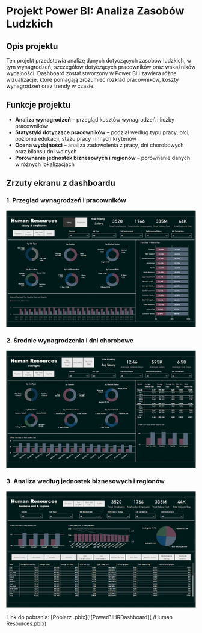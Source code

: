 # Projekt Power BI: Analiza Zasobów Ludzkich

## Opis projektu

Ten projekt przedstawia analizę danych dotyczących zasobów ludzkich, w tym wynagrodzeń, szczegółów dotyczących pracowników oraz wskaźników wydajności. Dashboard został stworzony w Power BI i zawiera różne wizualizacje, które pomagają zrozumieć rozkład pracowników, koszty wynagrodzeń oraz trendy w czasie.

## Funkcje projektu

- **Analiza wynagrodzeń** – przegląd kosztów wynagrodzeń i liczby pracowników
- **Statystyki dotyczące pracowników** – podział według typu pracy, płci, poziomu edukacji, stażu pracy i innych kryteriów
- **Ocena wydajności** – analiza zadowolenia z pracy, dni chorobowych oraz bilansu dni wolnych
- **Porównanie jednostek biznesowych i regionów** – porównanie danych w różnych lokalizacjach

## Zrzuty ekranu z dashboardu

### 1. Przegląd wynagrodzeń i pracowników

![PowerBIHRDashboard](./HR1.png)

### 2. Średnie wynagrodzenia i dni chorobowe

![PowerBIHRDashboard](./HR2.png)

### 3. Analiza według jednostek biznesowych i regionów

![PowerBIHRDashboard](./HR3.png)


Link do pobrania: [Pobierz .pbix](![PowerBIHRDashboard](./Human Resources.pbix)



